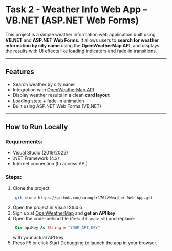 # Task 2 - Weather Info Web App – VB.NET (ASP.NET Web Forms)

This project is a simple weather information web application built using **VB.NET** and **ASP.NET Web Forms**. It allows users to **search for weather information by city name** using the **OpenWeatherMap API**, and displays the results with UI effects like loading indicators and fade-in transitions.

---

## Features

- Search weather by city name
- Integration with [OpenWeatherMap API](https://openweathermap.org/api)
- Display weather results in a clean **card layout**
- Loading state + fade-in animation
- Built using ASP.NET Web Forms (VB.NET)

---

## How to Run Locally

### Requirements:
- Visual Studio (2019/2022)
- .NET Framework (4.x)
- Internet connection (to access API)

### Steps:
1. Clone the project 
   ```bash
    git clone https://github.com/cuongtr1704/Weather-Web-App.git
   ```
2. Open the project in Visual Studio
3. Sign up at [OpenWeatherMap](https://openweathermap.org/api) and **get an API key**.
4. Open the code-behind file (`Default.aspx.vb`) and replace:
   ```vb
    Dim apiKey As String = "YOUR_API_KEY" 
   ```
   with your actual API key.
5. Press F5 or click Start Debugging to launch the app in your browser.
